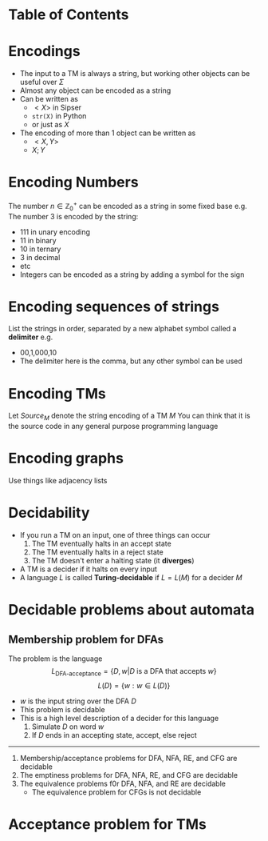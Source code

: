 # Table of Contents


# Encodings
- The input to a TM is always a string, but working other objects can be useful over $\Sigma$
- Almost any object can be encoded as a string
- Can be written as
	- $<X>$ in Sipser
	- `str(X)` in Python
	- or just as $X$
- The encoding of more than 1 object can be written as
	- $<X,Y>$
	- $X;Y$

# Encoding Numbers
The number $n\in \mathbb{Z}^+_0$ can be encoded as a string in some fixed base
e.g. The number 3 is encoded by the string:
- 111 in unary encoding
- 11 in binary
- 10 in ternary
- 3 in decimal
- etc
- Integers can be encoded as a string by adding a symbol for the sign

# Encoding sequences of strings
List the strings in order, separated by a new alphabet symbol called a **delimiter**
e.g.
- 00,1,000,10
- The delimiter here is the comma, but any other symbol can be used

# Encoding TMs
Let $Source_M$ denote the string encoding of a TM $M$
You can think that it is the source code in any general purpose programming language

# Encoding graphs
Use things like adjacency lists

# Decidability
- If you run a TM on an input, one of three things can occur
	1. The TM eventually halts in an accept state
	2. The TM eventually halts in a reject state
	3. The TM doesn't enter a halting state (it **diverges**)
- A TM is a decider if it halts on every input
- A language $L$ is called **Turing-decidable** if $L=L(M)$ for a decider $M$

# Decidable problems about automata
## Membership problem for DFAs
The problem is the language
$$L_\text{DFA-acceptance}=\lbrace D,w | D\text{ is a DFA that accepts }w\rbrace$$
$$L(D)=\lbrace w:w\in L(D)\rbrace$$
- $w$ is the input string over the DFA $D$
- This problem is decidable
- This is a high level description of a decider for this language
	1. Simulate $D$ on word $w$
	2. If $D$ ends in an accepting state, accept, else reject
---
1. Membership/acceptance problems for DFA, NFA, RE, and CFG are decidable
2. The emptiness problems for DFA, NFA, RE, and CFG are decidable
3. The equivalence problems f0r DFA, NFA, and RE are decidable
	- The equivalence problem for CFGs is not decidable

# Acceptance problem for TMs

